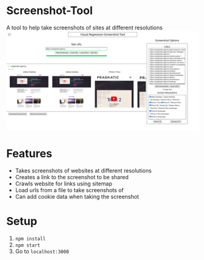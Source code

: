 # Screenshot-Tool
A tool to help take screenshots of sites at different resolutions
![Front page image](.github/images/front-page.png)

# Features
- Takes screenshots of websites at different resolutions
- Creates a link to the screenshot to be shared
- Crawls website for links using sitemap
- Load urls from a file to take screenshots of
- Can add cookie data when taking the screenshot

# Setup
1. `npm install`
2. `npm start`
3. Go to `localhost:3000`

